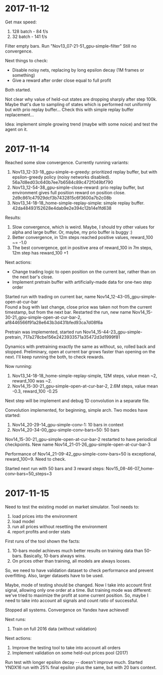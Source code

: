 # 2017-11-12

Get max speed:
1. 128 batch -  84 f/s
2. 32 batch  - 141 f/s

Filter empty bars. Run "Nov13_07-21-51_gpu-simple-filter"
Still no convergence.

Next things to check:
* Disable noisy nets, replacing by long epsilon decay (1M frames or something)
* Give a reward after order close equal to full profit 

Both started.

Not clear why value of held-out states are dropping sharply after step 100k.
Maybe that's due to sampling of states which is performed not uniformly but with prio replay buffer...
Check this with simple replay buffer replacement...

Idea: implement simple growing trend (maybe with some noice) and test the agent on it.

# 2017-11-14

Reached some slow convergence. Currently running variants:
1. Nov13_12-33-18_gpu-simple-e-greedy: prioritized replay buffer, but with epsilon-greedy policy (noisy networks disabled). 56a7d8ed03c640b7ee7b6584c89c472f049bf790 
1. Nov13_12-54-38_gpu-simple-close-reward: prio replay buffer, but environment gives full position reward on position close. 2d9c861c47929dcf3b7432815c6f3600a7b2c08b
1. Nov13_14-18-18_home-simple-replay-simple: simple replay buffer. 42da48493152628e4dab9e2e394c12b14e1fd638

Results:
1. Slow convergence, which is weird. Maybe, I should try other values for alpha and large buffer. Or, maybe, my prio buffer is buggy :)
2. Better convergence, in 12m steps reached positive values, reward_100 ~= -1.0
3. The best convergence, got in positive area of reward_100 in 7m steps, 12m step has reward_100 +1

Next actions:

* Change trading logic to open position on the current bar, rather than on the next bar's close.
* Implement pretrain buffer with artificially-made data for one-two step order

Started run with trading on current bar, name Nov14_12-43-05_gpu-simple-open-at-cur-bar  
Found a bug with last change, close price was taken not from the current timestamp, but from the next bar.
Restarted the run, new name Nov14_15-30-21_gpu-simple-open-at-cur-bar-2, af8446566f91a28e643b3d431bfed93ca7d08f6a

Pretrain was implemented, started run Nov14_15-44-23_gpu-simple-pretrain, 717a278cbe156e2423933571a35472d3d1999f81

Dynamics with pretraining exactly the same as without, so, rolled back and stopped.
Preliminary, open at current bar grows faster than opening on the next. I'll keep running the both, to check rewards. 

Now running:
1. Nov13_14-18-18_home-simple-replay-simple, 12M steps, value mean ~2, reward_100 was ~2.
2. Nov14_15-30-21_gpu-simple-open-at-cur-bar-2, 2.6M steps, value mean -0.3, reward_100 -0.25

Next step will be implement and debug 1D convolution in a separate file.

Convolution implemented, for beginning, simple arch. Two modes have started:
1. Nov14_20-29-14_gpu-simple-conv-1: 10 bars in context
2. Nov14_20-34-00_gpu-simple-conv-bars=50: 50 bars

Nov14_15-30-21_gpu-simple-open-at-cur-bar-2 restarted to have periodical checkpoints.
New name Nov14_21-01-26_gpu-simple-open-at-cur-bar-3

Performance of Nov14_21-09-42_gpu-simple-conv-bars=50 is exceptional, reward_100=9. Need to check.

Started next run with 50 bars and 3 reward steps: Nov15_08-46-07_home-conv-bars=50_steps=3

# 2017-11-15

Need to test the existing model on market simulator.
Tool needs to:
1. load prices into the environment
2. load model
3. run all prices without resetting the environment
4. report profits and order stats 

First runs of the tool shown the facts:
1. 10-bars model achieves much better results on training data than 50-bars. Basically, 10-bars always wins.
2. On prices other than training, all models are always looses.

So, we need to have validation dataset to check performance and prevent overfitting. 
Also, larger datasets have to be used.

Maybe, mode of testing should be changed. Now I take into account first signal, allowing only one order at a time. 
But training mode was different: we've tried to maximize the profit at some current position. So, maybe I need to take 
into account all signals and count ratio of successful. 

Stopped all systems. Convergence on Yandex have achieved!

Next runs:
1. Train on full 2016 data (without validation)

Next actions:
1. Improve the testing tool to take into account all orders
2. Implement validation on some held-out prices pool (2017)

Run test with longer epsilon decay -- doesn't improve much.
Started YNDX16 run with 25% final epsilon plus the same, but with 20 bars context.
